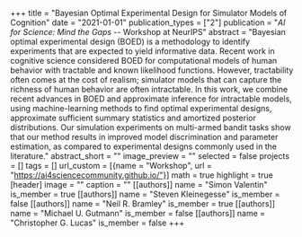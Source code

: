 +++
title = "Bayesian Optimal Experimental Design for Simulator Models of Cognition"
date = "2021-01-01"
publication_types = ["2"]
publication = "_AI for Science: Mind the Gaps_ -- Workshop at NeurIPS"
abstract = "Bayesian optimal experimental design (BOED) is a methodology to identify experiments that are expected to yield informative data. Recent work in cognitive science considered BOED for computational models of human behavior with tractable and known likelihood functions. However, tractability often comes at the cost of realism; simulator models that can capture the richness of human behavior are often intractable. In this work, we combine recent advances in BOED and approximate inference for intractable models, using machine-learning methods to find optimal experimental designs, approximate sufficient summary statistics and amortized posterior distributions. Our simulation experiments on multi-armed bandit tasks show that our method results in improved model discrimination and parameter estimation, as compared to experimental designs commonly used in the literature."
abstract_short = ""
image_preview = ""
selected = false
projects = []
tags = []
url_custom = [{name = "Workshop", url = "https://ai4sciencecommunity.github.io/"}]
math = true
highlight = true
[header]
image = ""
caption = ""
[[authors]]
	name = "Simon Valentin"
	is_member = true
[[authors]]
	name = "Steven Kleinegesse"
	is_member = false
[[authors]]
	name = "Neil R. Bramley"
	is_member = true
[[authors]]
	name = "Michael U. Gutmann"
	is_member = false
[[authors]]
	name = "Christopher G. Lucas"
	is_member = false
+++
